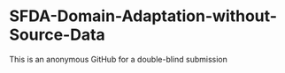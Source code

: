 # SFDA-Domain-Adaptation-without-Source-Data
This is an anonymous GitHub for a double-blind submission
